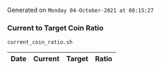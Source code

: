 Generated on `Monday 04-October-2021 at 08:15:27`

### Current to Target Coin Ratio
`current_coin_ratio.sh`

Date|Current|Target|Ratio
---|---|---|---
